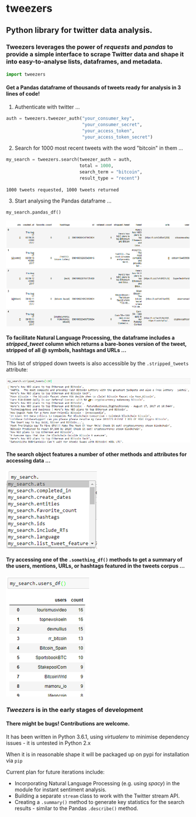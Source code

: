 # tweezers
## Python library for twitter data analysis.
### Tweezers leverages the power of <i>requests</i> and <i>pandas</i> to provide a simple interface to scrape Twitter data and shape it into easy-to-analyse lists, dataframes, and metadata.
```python
import tweezers
```
#### Get a Pandas dataframe of thousands of tweets ready for analysis in 3 lines of code!

1) Authenticate with twitter ...
```python
auth = tweezers.tweezer_auth("your_consumer_key", 
                             "your_consumer_secret",
                             "your_access_token",
                             "your_access_token_secret")
```
2) Search for 1000 most recent tweets with the word "bitcoin" in them ...
```python
my_search = tweezers.search(tweezer_auth = auth,
                            total = 1000,
                            search_term = "bitcoin",
                            result_type = "recent")
```
<code>1000 tweets requested, 1000 tweets returned</code>

3) Start analysing the Pandas dataframe ...
```python
my_search.pandas_df()
```

<img src = "./images/full_df_example.PNG">

#### To facilitate Natural Language Processing, the dataframe includes a <i>stripped_tweet</i> column which returns a bare-bones version of the tweet, stripped of all @ symbols, hashtags and URLs ...
This list of stripped down tweets is also accessible by the <code>.stripped_tweets</code> attribute:

<img src = "./images/stripped_tweets_method.PNG">

#### The search object features a number of other methods and attributes for accessing data ...

<img src = "./images/search.methods.PNG">

#### Try accessing one of the <code>.something_df()</code> methods to get a summary of the users, mentions, URLs, or hashtags featured in the tweets corpus ...

<img src = "./images/users_df_method.PNG">

### <i>Tweezers</i> is in the early stages of development
#### There might be bugs! Contributions are welcome.
It has been written in Python 3.6.1, using <i>virtualenv</i> to minimise dependency issues - it is untested in Python 2.x

When it is in reasonable shape it will be packaged up on pypi for installation via <code>pip</code>

Current plan for future iterations include:
* Incorporating Natural Language Processing (e.g. using <i>spacy</i>) in the module for instant sentiment analysis.
* Building a separate <code>stream</code> class to work with the Twitter stream API.
* Creating a <code>.summary()</code> method to generate key statistics for the search results - similar to the Pandas <code>.describe()</code> method.
